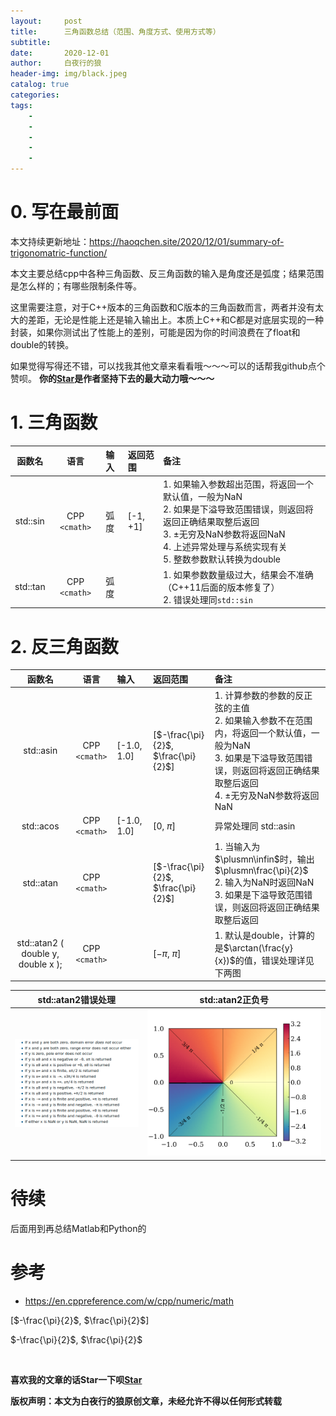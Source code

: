 ```yaml
---
layout:     post
title:      三角函数总结（范围、角度方式、使用方式等）
subtitle:   
date:       2020-12-01
author:     白夜行的狼
header-img: img/black.jpeg
catalog: true
categories:  
tags:
    - 
    - 
    - 
    - 
    - 
--- 
```


# 0. 写在最前面

本文持续更新地址：<https://haoqchen.site/2020/12/01/summary-of-trigonomatric-function/>

本文主要总结cpp中各种三角函数、反三角函数的输入是角度还是弧度；结果范围是怎么样的；有哪些限制条件等。

这里需要注意，对于C++版本的三角函数和C版本的三角函数而言，两者并没有太大的差距，无论是性能上还是输入输出上。本质上C++和C都是对底层实现的一种封装，如果你测试出了性能上的差别，可能是因为你的时间浪费在了float和double的转换。

如果觉得写得还不错，可以找我其他文章来看看哦～～～可以的话帮我github点个赞呗。
**你的[Star](https://github.com/HaoQChen/HaoQChen.github.io)是作者坚持下去的最大动力哦～～～**


# 1. 三角函数

|  函数名  |     语言      | 输入 | 返回范围 | 备注                                                                                                                                                                                                            |
| :------: | :-----------: | :--- | :------- | :-------------------------------------------------------------------------------------------------------------------------------------------------------------------------------------------------------------- |
| std::sin | CPP` <cmath>` | 弧度 | [-1, +1] | 1. 如果输入参数超出范围，将返回一个默认值，一般为NaN<br>2. 如果是下溢导致范围错误，则返回将返回正确结果取整后返回<br>3. ±无穷及NaN参数将返回NaN<br>4. 上述异常处理与系统实现有关<br>5. 整数参数默认转换为double |
| std::tan | CPP` <cmath>` | 弧度 |          | 1. 如果参数数量级过大，结果会不准确（C++11后面的版本修复了）<br>2. 错误处理同`std::sin`                                                                                                                         |

# 2. 反三角函数

|               函数名               |     语言      | 输入        | 返回范围                            | 备注                                                                                                                                                                                 |
| :--------------------------------: | :-----------: | :---------- | :---------------------------------- | :----------------------------------------------------------------------------------------------------------------------------------------------------------------------------------- |
|             std::asin              | CPP` <cmath>` | [-1.0, 1.0] | [$-\frac{\pi}{2}$, $\frac{\pi}{2}$] | 1. 计算参数的参数的反正弦的主值<br>2. 如果输入参数不在范围内，将返回一个默认值，一般为NaN<br>3. 如果是下溢导致范围错误，则返回将返回正确结果取整后返回<br>4. ±无穷及NaN参数将返回NaN |
|             std::acos              | CPP` <cmath>` | [-1.0, 1.0] | [$0$, $\pi$]                        | 异常处理同 std::asin                                                                                                                                                                 |
|             std::atan              | CPP` <cmath>` |             | [$-\frac{\pi}{2}$, $\frac{\pi}{2}$] | 1. 当输入为$\plusmn\infin$时，输出$\plusmn\frac{\pi}{2}$<br>2. 输入为NaN时返回NaN<br>3. 如果是下溢导致范围错误，则返回将返回正确结果取整后返回                                       |
| std::atan2 ( double y, double x ); | CPP` <cmath>` |             | [$-\pi$, $\pi$]                     | 1. 默认是double，计算的是$\arctan(\frac{y}{x})$的值，错误处理详见下两图                                                                                                              |



|                             std::atan2错误处理                              |                          std::atan2正负号                          |
| :-------------------------------------------------------------------------: | :----------------------------------------------------------------: |
| ![](/img/in_post/summary_of_trigonomatric_function/arctan_error_handle.png) | ![](/img/in_post/summary_of_trigonomatric_function/math-atan2.png) |


# 待续
后面用到再总结Matlab和Python的

# 参考

+ <https://en.cppreference.com/w/cpp/numeric/math>

[$-\frac{\pi}{2}$, $\frac{\pi}{2}$]

$-\frac{\pi}{2}$, $\frac{\pi}{2}$

<br>

**喜欢我的文章的话Star一下呗[Star](https://github.com/HaoQChen/HaoQChen.github.io)**

**版权声明：本文为白夜行的狼原创文章，未经允许不得以任何形式转载**
